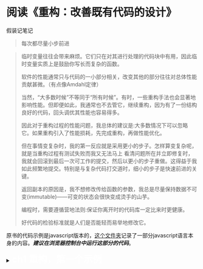 # 阅读《重构：改善既有代码的设计》
假装记笔记
> 每次都尽量小步前进

>临时变量往往会带来麻烦。它们只在对其进行处理的代码块中有用，因此临时变量实质上是鼓励你写长而复杂的函数。
>
>软件的性能通常只与代码的一小部分相关，改变其他的部分往往对总体性能贡献甚微。（有点像Amdahl定律）                 
>
>当然，“大多数时候”不等同于“所有时候”。有时，一些重构手法也会显著地 影响性能。但即便如此，我通常也不去管它，继续重构，因为有了一份结构良好的代码，回头调优其性能也容易得多。 
>
>因此对于重构过程的性能问题，我总体的建议是:大多数情况下可以忽略它。如果重构引入了性能损耗，先完成重构，再做性能优化。
>
>但在事情变复杂时，我的第一反应就是采用更小的步子。怎样算变复杂呢，就是当重构过程有测试失败而我又无法马上 看清问题所在并立即修复时，我就会回滚到最后一次可工作的提交，然后以更小的步子重做。这得益于我如此频繁地提交。特别是与复杂代码打交道时，细小的步子是快速前进的关键。 
>
>返回副本的原因是，我不想修改传给函数的参数，我总是尽量保持数据不可变(immutable)——可变的状态会很快变成烫手的山芋。
>
>编程时，需要遵循营地法则:保证你离开时的代码库一定比来时更健康。
>
>好代码的检验标准就是人们是否能轻而易举地修改它。

原书的代码示例是javascript版本的，[这个文件夹](./javascript/)记录了一部分javascript语言本身的内容。***建议在浏览器控制台中运行这部分的代码***。

<details>
    <summary>
        <font size="5" color="white">
            <b>ch1 重构，第一个示例</b>
        </font>
    </summary>

### <font size="4"><b>1.1 - 1.5节</b></font>
[1_1.js](./ch1/1_1.js)
* 原始的一段代码

[1_4.js](./ch1/1_4/1_4.js)
* 将计算一个表演的花费提炼成函数

[1_4_2.js](./ch1/1_4/1_4_2.js) [1_4_3.js](./ch1/1_4/1_4_3.js)
* 函数两个参数，一个参数可以用另一个参数计算出来，删除一个参数，并使用内联替换临时变量

[1_4_4.js](./ch1/1_4/1_4_4.js)
* 将计算credits的逻辑提炼成函数将format提炼成函数，避免使用临时变量，临时变量值在局部使用，很容易导致代码变长变复杂
* 将所有thisAmuount都变成内联形式
* 将format这个较通用的名称修改为usd，函数名更加清晰，可以让人不用看函数体就知道函数的用处。并且将除以100放到usd里。美分美元转换

[1_4_5.js](./ch1/1_4/1_4_5.js)
* 将计算credits总和的逻辑提炼出来，拆分循环，提炼成函数，然后使用内联变量

[1_4_6.js](./ch1/1_4/1_4_6.js)
* 将计算totalAmount的逻辑提炼出来，拆分循环，提炼成函数，然后使用内联变量

至此，原始的1_1.js一大段让人头疼的代码，已经被一点一点地拆分到几个小函数里了。

### <font size="4"><b>1.6节</b></font>
想把计算阶段和格式化阶段拆分开来    
第一阶段计算详单「所需的数据」  
第二阶段将数据渲染成文本或html  
第一阶段会创建一个中转数据，然后把它传递给第二阶段

[1_6_1.js](./ch1/1_6/1_6_1.js)
* 将打印详单的的代码提出来。命名renderPlainText

[1_6_2.js](./ch1/1_6/1_6_2.js)
* 将invoice中的customer和performance放到data里面去，这样就可以删去invoice了 。同时注意totalVolumeCredits和totalAmount都是嵌套在renderPlainText中的，并且使用了invoice变量，现在这两个函数的参数也需要从data中获取了，需要修改这两个函数。

[1_6_3.js](./ch1/1_6/1_6_3.js)
* 将plays里的playname和playtype也存到data里。具体是存在performance的play字段里
* playFor函数要使用plays变量，因此将其嵌套在statement函数中，这样renderPlainText就可以删除plays参数了
* 接下来将原函数中要用到performance.name和performance.type的地方都替换了（renderPlainText，amountFor和volumnCreditsFor函数中），替换成data.performances[i].name或type

[1_6_4.js](./ch1/1_6/1_6_4.js)
* 将amountFor函数搬移出来

[1_6_5.js](./ch1/1_6/1_6_5.js)
* 搬移columnCreditsFor观众量积分函数

[1_6_6.js](./ch1/1_6/1_6_6.js)
* 将totalAmount和totalVolumeCredits函数，搬移到了statement函数中。其实可以改造函数体使用外部的statementData变量，但是采用了传递一个参数来避免修改函数体。

[1_6_7.js](./ch1/1_6/1_6_7.js)
* 使用数组的reduce方法改造totalAmount和totalVolumeCredits函数
* 把准备statement数据又提炼成了一个函数。现在statement函数把数据准备好。然后render不再进行计算，只需要接受数据，将数据组织成目标形式就可以了。

[1_6_8](./ch1/1_6/1_6_8/)
* 将createStatementData函数拆分到另一个文件里。
* ***使用module.exports导出函数，使用require引用其他文件中的函数***

[1_6_9](./ch1/1_6/1_6_9/)
* renderHtml()

### <font size="4"><b>1.8节</b></font>
尝试使用类来组织单个performance，并将花费和用户积分的计算组织为类的方法。并且使用多态取代条件表达式，避免使用多分支结构。

[1_8_1](./ch1/1_8/1_8_1/)
* 使用类来组织单个performance，并将花费和用户积分的计算组织为类的方法。
* 还没有使用多态。

[1_8_2](./ch1/1_8/1_8_2/)
* 使用子类代替父类，子类实现各自的函数，实现多态。这样新增类时只需要实现新增的类，再只需修改子类生产函数。
* 将多个函数都会有的分支结构，集中到了子类生产函数中。

</details>